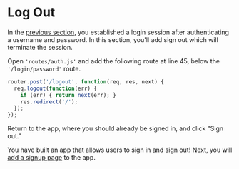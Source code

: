 # Log Out

In the [previous section](../session/), you established a login session after
authenticating a username and password.  In this section, you'll add sign out
which will terminate the session.

Open `'routes/auth.js'` and add the following route at line 45, below the
`'/login/password'` route.

```js
router.post('/logout', function(req, res, next) {
  req.logout(function(err) {
    if (err) { return next(err); }
    res.redirect('/');
  });
});
```

Return to the app, where you should already be signed in, and click "Sign out."

You have built an app that allows users to sign in and sign out!  Next, you will
[add a signup page](../signup/) to the app.
